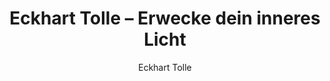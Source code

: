 ---
draft: false
expiryDate: 
title: "Eckhart Tolle – Erwecke dein inneres Licht"
description: ""
slug: "eckhart-tolle-erwecke-dein-inneres-licht"
robots: "index, follow"
sitemap:
  exclude: false
  priority: 0.8
  changefreq: "weekly"
type: kurse
layout: kursesingle

# Autor
author: "Eckhart Tolle"
authorlink: ""
keywords:
  - Eckhart Tolle
  - Bewusstsein
  - Präsenz
  - Spiritualität
  - Selbstentfaltung

kursekategorien:
  - "eckhart-tolle"
mdnz_kurse_archiv_title_: "Eckhart Tolle - Erwecke dein inneres Licht"
mdnz_kurse_archiv_image_: ""
mdnz_kurse_archiv_shortdescription_: "Entdecke dein inneres Licht und hebe dein Bewusstsein auf eine neue Ebene."

mdnz_kurse_single_short_title_right: "Erwecke dein inneres Licht mit Eckhart Tolle"
mdnz_kurse_single_shortdescription_right: |
  Erlebe die transformative Kraft von Eckhart Tolles Lehren und finde durch achtsame Präsenz inneren Frieden und Klarheit.

# Preise
mdnz_kurse_single_price_: "599 €"
mdnz_kurse_single_special_offer_price_: "247 €"
mdnz_kurse_single_special_offer_description_: "Sonderpreis nur für kurze Zeit!"
mdnz_kurse_artikelnr: 431622

# Kursbilder
mdnz_kurse_single_image_: "img/autorenmentoren/eckhart-tolle/eckhart-tolle.webp"
mdnz_kurse_single_mentoren_home_gallery_: "img/autorenmentoren/eckhart-tolle/eckhart-tolle.webp"

cta_text_ogskd: "Kurs bestellen"
mdnz_affiliateLink_ogskd: "https://www.digistore24.com/link/thl4vks4mv5p/"
mdnz_prettyLink_ogskd: "eckhart-tolle-erwecke-dein-inneres-licht-ogskd"

cta_text_mgskd: "Kurs bestellen"
mdnz_affiliateLink_mgskd: "https://www.digistore24.com/link/3mse6c6weh2k/"
mdnz_prettyLink_mgskd: "eckhart-tolle-erwecke-dein-inneres-licht-mgskd"

mdnz_show_cta_kurse_landingpage: false
cta_text_landingpage: "Mehr erfahren"
mdnz_affiliateLinkLandingpage: "https://www.digistore24.com/link/qfxlaa4mr9ku/"
mdnz_prettyLinkLandingpage: "eckhart-tolle-erwecke-dein-inneres-licht-lp"

mdnz_kurse_single_hinweis: "Die Bestellung erfolgt sicher und risikofrei über unseren Partner Digistore24."

mdnz_kurse_single_description_title: "Eckhart Tolle – Erwecke dein inneres Licht"

# Kursbeschreibung
mdnz_kurse_single_description_: |

  # **DURCH 8 REVOLUTIONÄRE LEKTIONEN SCHNELL UND EINFACH INS BEWUSSTSEIN**

  ## **ENTDECKE DEIN LICHT IN DUNKLEN ZEITEN**
  In dieser Lektion lernst du:
  
  - Dass du aus unterschiedlichen Schichten bestehst
  - Wie konditionierte Teile dich lenken
  - Zwischen welchen zwei Bildern von Herausforderungen du wählst
  - Was die Oberfläche des Ozeans mit deinem Bewusstsein zu tun hat
  
  ## **WERDE UNABHÄNGIG VON DEN ÄUSSEREN UMSTÄNDEN**
  In dieser Lektion lernst du:
  
  - Dass du weder deine Gefühle noch deine Standpunkte bist
  - Warum du deine Konzepte von dir loslassen kannst
  - Anders auf Erfolge und Misserfolge zu schauen
  
  ## **BLEIBE IM BEWUSSTSEIN**
  In dieser Lektion lernst du:
  
  - Den Unterschied zwischen deiner Lebenssituation und deinem Leben
  - Wie du im Moment bleibst – auch bei Herausforderungen
  - Wieso dein Tun Aufmerksamkeit braucht
  - Was Funktionen und Rollen sind
  
  ## **LASS DAS LEIDEN LOS**
  In dieser Lektion lernst du:
  
  - Was das tiefe Ich ist
  - Welche Rolle Leiden für das Ego spielt
  - Wie du Gedankenmuster erkennst und umgehst
  
  ## **ENTWICKLE VERSTÄNDNIS FÜR UNTERSCHIEDE**
  In dieser Lektion lernst du:
  
  - Wie du gegenwärtig bleibst
  - Was Label bewirken
  - Wie Angst wächst
  - Warum ein Standpunkt keinen Menschen ausmacht
  - Was das Ego will
  
  ## **BEGEGNE ANDEREN MIT OFFENHEIT**
  In dieser Lektion lernst du:
  
  - Wie du mit anderen Menschen bewusst umgehst
  - Warum deine offene Haltung dir und anderen hilft
  - Übungen für einen schwierigen Alltag
  - Was Jammern mit dir macht
  - Wie du das Ego (nicht mehr) fütterst
  
  ## **DAS TIEFE BEWUSSTSEIN DES PLANETEN**
  In dieser Lektion lernst du:
  
  - Welche Rolle die Technik spielt
  - Warum du mehr Zeit bewusst in der Natur verbringen solltest
  - Wieso das tiefe Bewusstsein kein Ende kennt
  - Warum nur das Ego den Tod fürchten muss
  
  ## **GEMEINSAM EINE NEUE WELT BILDEN**
  In dieser Lektion lernst du:
  
  - Mehr über das tiefe Bewusstsein
  - Dein Verhältnis zu deiner Form-Identität
  - Wie Kinder lernen, bewusst im Moment zu sein
  
  ## **Ein umfassendes Paket für deinen Fortschritt**
  
  Mit diesem Kurs erhältst du weit mehr als nur eine Einführung in die Lehren von Eckhart Tolle. Dir stehen zahlreiche wertvolle Materialien und Ressourcen zur Verfügung, um dein Bewusstsein zu vertiefen und zu erweitern.
  
  ### **Enthaltene Inhalte:**
  
  - **8-stufiger Onlinekurs**
    Eine umfassende Vertiefung in die Lehren von Eckhart Tolle mit Übungen, Meditationen und mehr. Verfügbar in deutscher Simultanübersetzung und auf Englisch.
  
  - **Workbook**
    Alle Inhalte in einem praktischen, herunterladbaren Format. Perfekt, um unterwegs zu lernen oder das Gelernte jederzeit aufzufrischen.
  
  - **Audiobook**
    Der gesamte Kurs als Audioformat zum Herunterladen, damit du die Lehren auch unterwegs anhören und umsetzen kannst.
  
  - **Bonus-Kurs: Schule des Erwachens**
    Erfahre, wie Eckhart Tolle seinen Weg fand und welche Herausforderungen er gemeistert hat, um der Lehrer zu werden, der er heute ist.
  
  - **Bonus-Meditation: Stille im kreativen Prozess finden**
    Lerne, dein Denken bewusst zu steuern und dadurch in einen achtsamen Schaffensprozess einzutauchen.
  
  - **Bonus-Meditation: Den inneren Körper wahrnehmen**
    Entdecke ein einfaches, aber effektives Portal, um im gegenwärtigen Moment zu leben und deine innere Balance zu stärken.
  
  - **Bonus-Meditation: Reines Bewusstsein**
    Eine essenzielle Meditation von Eckhart Tolle, die dir hilft, ein tiefes Bewusstsein zu erlangen und dein Sein auf einer neuen Ebene zu erfahren.
---